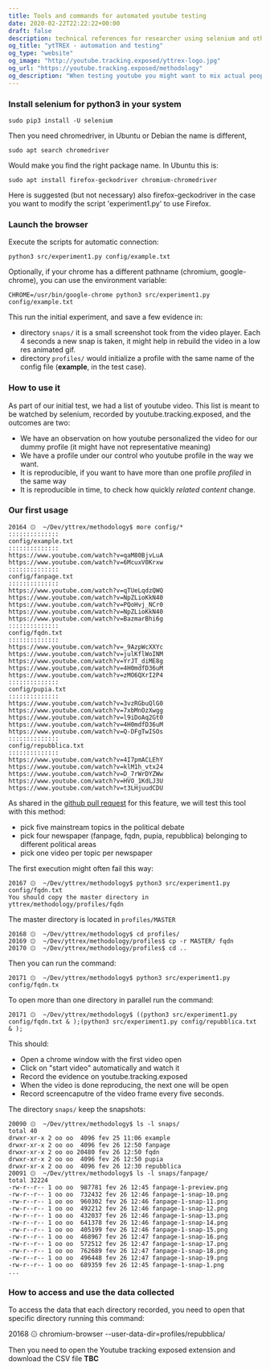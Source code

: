```yaml
---
title: Tools and commands for automated youtube testing
date: 2020-02-22T22:22:22+00:00
draft: false
description: technical references for researcher using selenium and other automation tool
og_title: "ytTREX - automation and testing" 
og_type: "website"
og_image: "http://youtube.tracking.exposed/yttrex-logo.jpg"
og_url: "https://youtube.tracking.exposed/methodology"
og_description: "When testing youtube you might want to mix actual people with synthetic access, here is provided our script and method"
---
```


### Install selenium for python3 in your system

    sudo pip3 install -U selenium 

Then you need chromedriver, in Ubuntu or Debian the name is different,

    sudo apt search chromedriver

Would make you find the right package name. In Ubuntu this is:

    sudo apt install firefox-geckodriver chromium-chromedriver

Here is suggested (but not necessary) also firefox-geckodriver in the case you want to modify the script 'experiment1.py' to use Firefox.

### Launch the browser

Execute the scripts for automatic connection:

    python3 src/experiment1.py config/example.txt

Optionally, if your chrome has a different pathname (chromium, google-chrome), you can use the environment variable:

    CHROME=/usr/bin/google-chrome python3 src/experiment1.py config/example.txt

This run the initial experiment, and save a few evidence in:

  * directory `snaps/` it is a small screenshot took from the video player. Each 4 seconds a new snap is taken, it might help in rebuild the video in a low res animated gif.
  * directory `profiles/` would initialize a profile with the same name of the config file (**example**, in the test case).


### How to use it

As part of our initial test, we had a list of youtube video. This list is meant to be watched by selenium, recorded by youtube.tracking.exposed, and the outcomes are two:

  * We have an observation on how youtube personalized the video for our dummy profile (it might have not representative meaning)
  * We have a profile under our control who youtube profile in the way we want.
  * It is reproducible, if you want to have more than one profile *profiled* in the same way
  * It is reproducible in time, to check how quickly *related content* change.


### Our first usage

    20164 ۞  ~/Dev/yttrex/methodology$ more config/*
    ::::::::::::::
    config/example.txt
    ::::::::::::::
    https://www.youtube.com/watch?v=qaM80BjvLuA
    https://www.youtube.com/watch?v=6McuxV0Krxw
    ::::::::::::::
    config/fanpage.txt
    ::::::::::::::
    https://www.youtube.com/watch?v=qTUeLqdzQWQ
    https://www.youtube.com/watch?v=NpZLioKkN40
    https://www.youtube.com/watch?v=PQoHvj_NCr0
    https://www.youtube.com/watch?v=NpZLioKkN40
    https://www.youtube.com/watch?v=BazmarBhi6g
    ::::::::::::::
    config/fqdn.txt
    ::::::::::::::
    https://www.youtube.com/watch?v=_9AzpWcXXYc
    https://www.youtube.com/watch?v=julKflWoINM
    https://www.youtube.com/watch?v=YrJT_diME8g
    https://www.youtube.com/watch?v=4H0mdfD36uM
    https://www.youtube.com/watch?v=zMO6QXrI2P4
    ::::::::::::::
    config/pupia.txt
    ::::::::::::::
    https://www.youtube.com/watch?v=3vzRGbuQlG0
    https://www.youtube.com/watch?v=7xbMnOzXwgg
    https://www.youtube.com/watch?v=l9iDoAq2Gt0
    https://www.youtube.com/watch?v=4H0mdfD36uM
    https://www.youtube.com/watch?v=Q-DFgTwISOs
    ::::::::::::::
    config/repubblica.txt
    ::::::::::::::
    https://www.youtube.com/watch?v=4I7pmACLEhY
    https://www.youtube.com/watch?v=klM1h_vtx24
    https://www.youtube.com/watch?v=D_7rWrDYZWw
    https://www.youtube.com/watch?v=HVO_1KdLJ3U
    https://www.youtube.com/watch?v=t3LHjuudCDU


As shared in the [github pull request](https://github.com/tracking-exposed/yttrex/pull/17) for this feature, we will test this tool with this method:

  * pick five mainstream topics in the political debate
  * pick four newspaper (fanpage, fqdn, pupia, repubblica) belonging to different political areas
  * pick one video per topic per newspaper

The first execution might often fail this way:

    20167 ۞  ~/Dev/yttrex/methodology$ python3 src/experiment1.py config/fqdn.txt 
    You should copy the master directory in yttrex/methodology/profiles/fqdn

The master directory is located in `profiles/MASTER`

    20168 ۞  ~/Dev/yttrex/methodology$ cd profiles/
    20169 ۞  ~/Dev/yttrex/methodology/profiles$ cp -r MASTER/ fqdn
    20170 ۞  ~/Dev/yttrex/methodology/profiles$ cd ..

Then you can run the command:

    20171 ۞  ~/Dev/yttrex/methodology$ python3 src/experiment1.py config/fqdn.tx

To open more than one directory in parallel run the command:

    20171 ۞  ~/Dev/yttrex/methodology$ ((python3 src/experiment1.py config/fqdn.txt & );(python3 src/experiment1.py config/repubblica.txt & );

This should:

  * Open a chrome window with the first video open
  * Click on "start video" automatically and watch it
  * Record the evidence on youtube.tracking.exposed
  * When the video is done reproducing, the next one will be open
  * Record screencaputre of the video frame every five seconds.

The directory `snaps/` keep the snapshots:


    20090 ۞  ~/Dev/yttrex/methodology$ ls -l snaps/
    total 40
    drwxr-xr-x 2 oo oo  4096 fev 25 11:06 example
    drwxr-xr-x 2 oo oo  4096 fev 26 12:50 fanpage
    drwxr-xr-x 2 oo oo 20480 fev 26 12:50 fqdn
    drwxr-xr-x 2 oo oo  4096 fev 26 12:50 pupia
    drwxr-xr-x 2 oo oo  4096 fev 26 12:30 repubblica
    20091 ۞  ~/Dev/yttrex/methodology$ ls -l snaps/fanpage/
    total 32224
    -rw-r--r-- 1 oo oo  987781 fev 26 12:45 fanpage-1-preview.png
    -rw-r--r-- 1 oo oo  732432 fev 26 12:46 fanpage-1-snap-10.png
    -rw-r--r-- 1 oo oo  960302 fev 26 12:46 fanpage-1-snap-11.png
    -rw-r--r-- 1 oo oo  492212 fev 26 12:46 fanpage-1-snap-12.png
    -rw-r--r-- 1 oo oo  432037 fev 26 12:46 fanpage-1-snap-13.png
    -rw-r--r-- 1 oo oo  641378 fev 26 12:46 fanpage-1-snap-14.png
    -rw-r--r-- 1 oo oo  405199 fev 26 12:46 fanpage-1-snap-15.png
    -rw-r--r-- 1 oo oo  468967 fev 26 12:47 fanpage-1-snap-16.png
    -rw-r--r-- 1 oo oo  572512 fev 26 12:47 fanpage-1-snap-17.png
    -rw-r--r-- 1 oo oo  762689 fev 26 12:47 fanpage-1-snap-18.png
    -rw-r--r-- 1 oo oo  496448 fev 26 12:47 fanpage-1-snap-19.png
    -rw-r--r-- 1 oo oo  689359 fev 26 12:45 fanpage-1-snap-1.png
    ...

### How to access and use the data collected  
To access the data that each directory recorded, you need to open that specific directory running this command:

   20168 ۞  chromium-browser --user-data-dir=profiles/repubblica/

Then you need to open the Youtube tracking exposed extension and download the CSV file 
**TBC**


